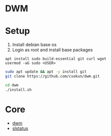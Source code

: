 # DWM

# Setup

1. Install debian base os
2. Login as root and install base packages

```
apt install sudo build-essential git curl wget
usermod -aG sudo <USER>
```

```bash
sudo apt update && apt -y install git
git clone https://github.com/csokun/dwm.git

cd dwm
./install.sh
```

# Core
- [dwm](https://dwm.suckless.org/)
- [slstatus](https://git.suckless.org/slstatus/file/README.html) 